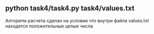 ##  python task4/task4.py task4/values.txt
Алгоритм расчета сделан на условии что внутри файла values.txt находятся положительные целые числа